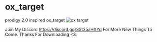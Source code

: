 # ox_target
 prodigy 2.0 inspired ox_target
![ox target](https://github.com/user-attachments/assets/2b1193d6-e9cf-410b-8718-00846f324629)

Join My Discord https://discord.gg/SSt35aHXYd For More New Things To Come. Thanks For Downloading <3.
